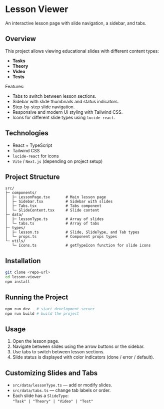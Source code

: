 # Lesson Viewer

An interactive lesson page with slide navigation, a sidebar, and tabs.

## Overview

This project allows viewing educational slides with different content types:

- **Tasks**
- **Theory**
- **Video**
- **Tests**

Features:

- Tabs to switch between lesson sections.  
- Sidebar with slide thumbnails and status indicators.  
- Step-by-step slide navigation.  
- Responsive and modern UI styling with Tailwind CSS.  
- Icons for different slide types using `lucide-react`.  

## Technologies

- React + TypeScript  
- Tailwind CSS  
- `lucide-react` for icons  
- `Vite` / `Next.js` (depending on project setup)  

## Project Structure

```
src/
├─ components/
│  ├─ LessonPage.tsx       # Main lesson page
│  ├─ Sidebar.tsx          # Sidebar with slides
│  ├─ Tabs.tsx             # Tabs component
│  └─ SlideContent.tsx     # Slide content
├─ data/
│  ├─ lessonType.ts        # Array of slides
│  └─ tabs.ts              # Array of tabs
├─ types/
│  ├─ lesson.ts            # Slide, SlideType, and Tab types
│  └─ props.ts             # Component props types
└─ utils/
   └─ Icons.ts             # getTypeIcon function for slide icons
```

## Installation

```bash
git clone <repo-url>
cd lesson-viewer
npm install
```

## Running the Project

```bash
npm run dev   # start development server
npm run build # build the project
```

## Usage

1. Open the lesson page.  
2. Navigate between slides using the arrow buttons or the sidebar.  
3. Use tabs to switch between lesson sections.  
4. Slide status is displayed with color indicators (done / error / default).  

## Customizing Slides and Tabs

- `src/data/lessonType.ts` — add or modify slides.  
- `src/data/tabs.ts` — change tab labels or order.  
- Each slide has a `SlideType`:  
  `"Task" | "Theory" | "Video" | "Test"`  